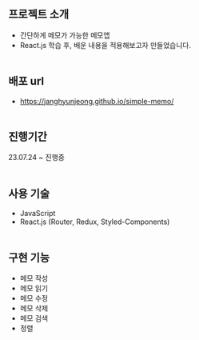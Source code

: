 ## 프로젝트 소개

- 간단하게 메모가 가능한 메모앱
- React.js 학습 후, 배운 내용을 적용해보고자 만들었습니다.
  <br>
  <br>

## 배포 url

- https://janghyunjeong.github.io/simple-memo/
  <br>
  <br>

## 진행기간

23.07.24 ~ 진행중
<br>
<br>

## 사용 기술

- JavaScript
- React.js (Router, Redux, Styled-Components)
  <br>
  <br>

## 구현 기능

- 메모 작성
- 메모 읽기
- 메모 수정
- 메모 삭제
- 메모 검색
- 정렬
  <br>
  <br>

<!-- ## 구현기 및 회고록 -->


